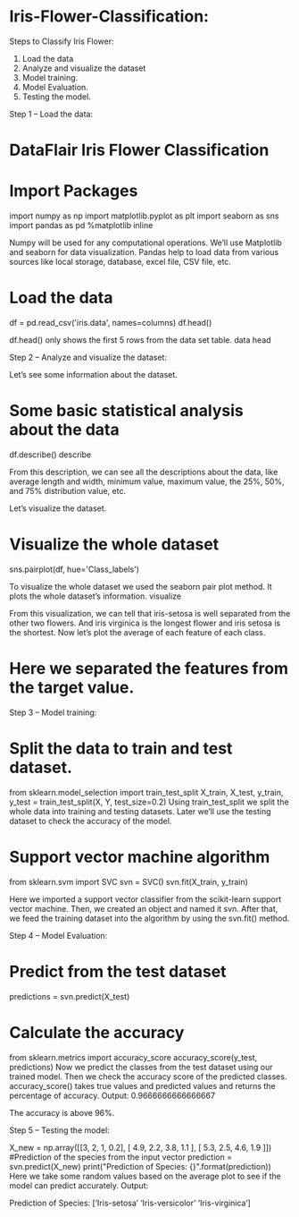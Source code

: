 # Iris-Flower-Classification:

Steps to Classify Iris Flower:

1. Load the data
2. Analyze and visualize the dataset
3. Model training.
4. Model Evaluation.
5. Testing the model.

Step 1 – Load the data:

# DataFlair Iris Flower Classification
# Import Packages
import numpy as np
import matplotlib.pyplot as plt
import seaborn as sns
import pandas as pd
%matplotlib inline

Numpy will be used for any computational operations.
We’ll use Matplotlib and seaborn for data visualization.
Pandas help to load data from various sources like local storage, database, excel file, CSV file, etc.

# Load the data
df = pd.read_csv('iris.data', names=columns)
df.head()


df.head() only shows the first 5 rows from the data set table.
data head


Step 2 – Analyze and visualize the dataset:

Let’s see some information about the dataset.

# Some basic statistical analysis about the data
df.describe()
describe

From this description, we can see all the descriptions about the data, like average length and width, minimum value, maximum value, the 25%, 50%, and 75% distribution value, etc.

Let’s visualize the dataset.

# Visualize the whole dataset
sns.pairplot(df, hue='Class_labels')

To visualize the whole dataset we used the seaborn pair plot method. It plots the whole dataset’s information.
visualize

From this visualization, we can tell that iris-setosa is well separated from the other two flowers.
And iris virginica is the longest flower and iris setosa is the shortest.
Now let’s plot the average of each feature of each class.

# Here we separated the features from the target value.


Step 3 – Model training:

# Split the data to train and test dataset.

from sklearn.model_selection import train_test_split
X_train, X_test, y_train, y_test = train_test_split(X, Y, test_size=0.2)
Using train_test_split we split the whole data into training and testing datasets. Later we’ll use the testing dataset to check the accuracy of the model.

# Support vector machine algorithm
from sklearn.svm import SVC
svn = SVC()
svn.fit(X_train, y_train)

Here we imported a support vector classifier from the scikit-learn support vector machine.
Then, we created an object and named it svn.
After that, we feed the training dataset into the algorithm by using the svn.fit() method.

Step 4 – Model Evaluation:

# Predict from the test dataset
predictions = svn.predict(X_test)

# Calculate the accuracy
from sklearn.metrics import accuracy_score
accuracy_score(y_test, predictions)
Now we predict the classes from the test dataset using our trained model.
Then we check the accuracy score of the predicted classes.
accuracy_score() takes true values and predicted values and returns the percentage of accuracy.
Output:
0.9666666666666667

The accuracy is above 96%.


Step 5 – Testing the model:

X_new = np.array([[3, 2, 1, 0.2], [  4.9, 2.2, 3.8, 1.1 ], [  5.3, 2.5, 4.6, 1.9 ]])
#Prediction of the species from the input vector
prediction = svn.predict(X_new)
print("Prediction of Species: {}".format(prediction))
Here we take some random values based on the average plot to see if the model can predict accurately.
Output:

Prediction of Species: [‘Iris-setosa’ ‘Iris-versicolor’ ‘Iris-virginica’]



